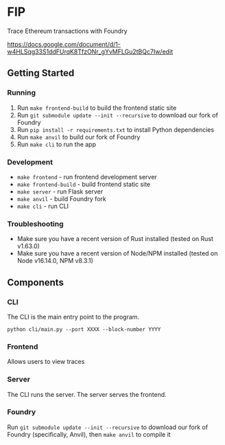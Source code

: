 # FIP

Trace Ethereum transactions with Foundry

https://docs.google.com/document/d/1-w4HLSqg33S1ddFUrqK8TfzONr_gYvMFLGu2tBQc7Iw/edit

## Getting Started

### Running

1. Run `make frontend-build` to build the frontend static site
1. Run `git submodule update --init --recursive` to download our fork of Foundry
1. Run `pip install -r requirements.txt` to install Python dependencies
1. Run `make anvil` to build our fork of Foundry
1. Run `make cli` to run the app

### Development

- `make frontend` - run frontend development server
- `make frontend-build` - build frontend static site
- `make server` - run Flask server
- `make anvil` - build Foundry fork
- `make cli` - run CLI

### Troubleshooting

- Make sure you have a recent version of Rust installed (tested on Rust v1.63.0)
- Make sure you have a recent version of Node/NPM installed (tested on Node v16.14.0, NPM v8.3.1)

## Components

### CLI

The CLI is the main entry point to the program.

`python cli/main.py --port XXXX --block-number YYYY`

### Frontend

Allows users to view traces

### Server

The CLI runs the server. The server serves the frontend.

### Foundry

Run `git submodule update --init --recursive` to download our fork of Foundry (specifically, Anvil), then `make anvil` to compile it
